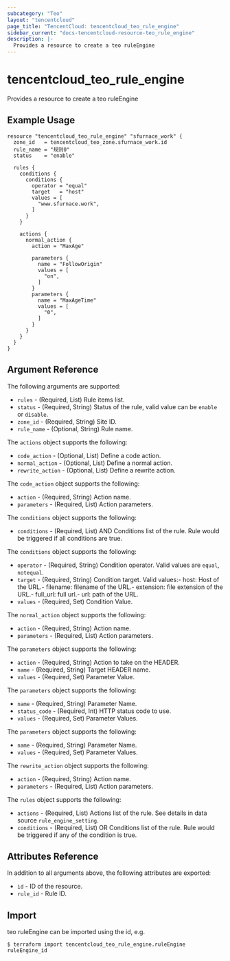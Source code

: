 ```yaml
---
subcategory: "Teo"
layout: "tencentcloud"
page_title: "TencentCloud: tencentcloud_teo_rule_engine"
sidebar_current: "docs-tencentcloud-resource-teo_rule_engine"
description: |-
  Provides a resource to create a teo ruleEngine
---
```


# tencentcloud_teo_rule_engine

Provides a resource to create a teo ruleEngine

## Example Usage

```hcl
resource "tencentcloud_teo_rule_engine" "sfurnace_work" {
  zone_id   = tencentcloud_teo_zone.sfurnace_work.id
  rule_name = "规则0"
  status    = "enable"

  rules {
    conditions {
      conditions {
        operator = "equal"
        target   = "host"
        values = [
          "www.sfurnace.work",
        ]
      }
    }

    actions {
      normal_action {
        action = "MaxAge"

        parameters {
          name = "FollowOrigin"
          values = [
            "on",
          ]
        }
        parameters {
          name = "MaxAgeTime"
          values = [
            "0",
          ]
        }
      }
    }
  }
}
```

## Argument Reference

The following arguments are supported:

* `rules` - (Required, List) Rule items list.
* `status` - (Required, String) Status of the rule, valid value can be `enable` or `disable`.
* `zone_id` - (Required, String) Site ID.
* `rule_name` - (Optional, String) Rule name.

The `actions` object supports the following:

* `code_action` - (Optional, List) Define a code action.
* `normal_action` - (Optional, List) Define a normal action.
* `rewrite_action` - (Optional, List) Define a rewrite action.

The `code_action` object supports the following:

* `action` - (Required, String) Action name.
* `parameters` - (Required, List) Action parameters.

The `conditions` object supports the following:

* `conditions` - (Required, List) AND Conditions list of the rule. Rule would be triggered if all conditions are true.

The `conditions` object supports the following:

* `operator` - (Required, String) Condition operator. Valid values are `equal`, `notequal`.
* `target` - (Required, String) Condition target. Valid values:- host: Host of the URL.- filename: filename of the URL.- extension: file extension of the URL.- full_url: full url.- url: path of the URL.
* `values` - (Required, Set) Condition Value.

The `normal_action` object supports the following:

* `action` - (Required, String) Action name.
* `parameters` - (Required, List) Action parameters.

The `parameters` object supports the following:

* `action` - (Required, String) Action to take on the HEADER.
* `name` - (Required, String) Target HEADER name.
* `values` - (Required, Set) Parameter Value.

The `parameters` object supports the following:

* `name` - (Required, String) Parameter Name.
* `status_code` - (Required, Int) HTTP status code to use.
* `values` - (Required, Set) Parameter Values.

The `parameters` object supports the following:

* `name` - (Required, String) Parameter Name.
* `values` - (Required, Set) Parameter Values.

The `rewrite_action` object supports the following:

* `action` - (Required, String) Action name.
* `parameters` - (Required, List) Action parameters.

The `rules` object supports the following:

* `actions` - (Required, List) Actions list of the rule. See details in data source `rule_engine_setting`.
* `conditions` - (Required, List) OR Conditions list of the rule. Rule would be triggered if any of the condition is true.

## Attributes Reference

In addition to all arguments above, the following attributes are exported:

* `id` - ID of the resource.
* `rule_id` - Rule ID.


## Import

teo ruleEngine can be imported using the id, e.g.
```
$ terraform import tencentcloud_teo_rule_engine.ruleEngine ruleEngine_id
```

